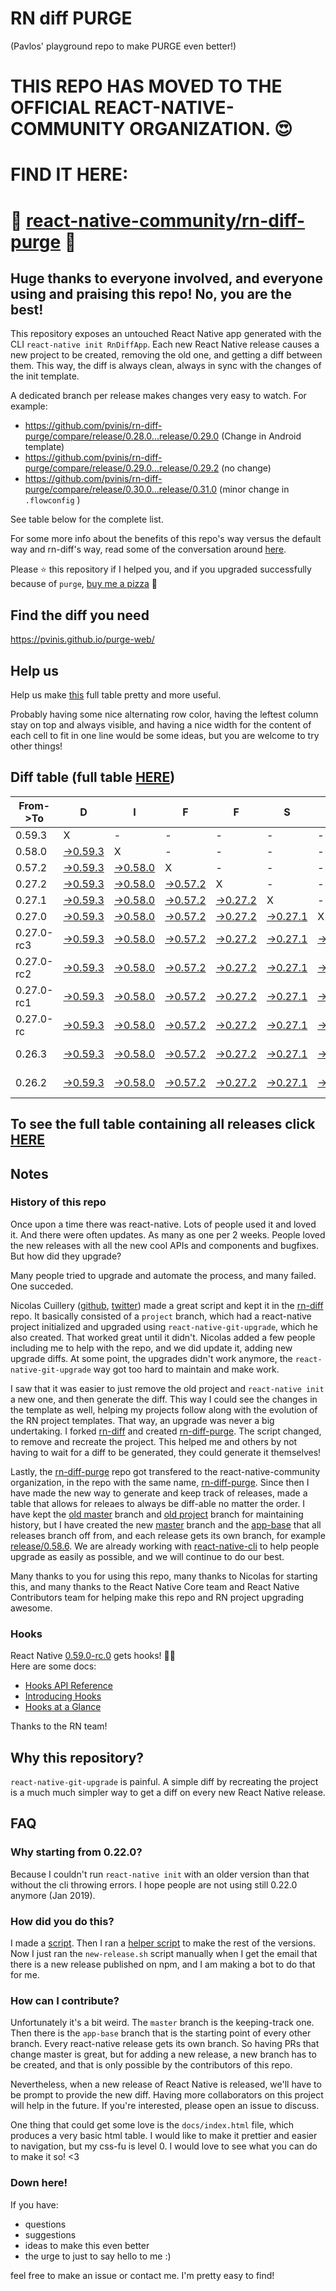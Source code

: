 # RN diff PURGE
(Pavlos' playground repo to make PURGE even better!)

# THIS REPO HAS MOVED TO THE OFFICIAL REACT-NATIVE-COMMUNITY ORGANIZATION. 😍
# FIND IT HERE:  
# 💪 [react-native-community/rn-diff-purge](https://github.com/react-native-community/rn-diff-purge) 🎉
## Huge thanks to everyone involved, and everyone using and praising this repo! No, you are the best!

This repository exposes an untouched React Native app generated with the CLI
`react-native init RnDiffApp`. Each new React Native release causes a new project to be created, removing the old one, and getting a diff between them. This way, the diff is always clean, always in sync with the changes of the init template.

A dedicated branch per release makes changes very easy
to watch. For example:

* https://github.com/pvinis/rn-diff-purge/compare/release/0.28.0...release/0.29.0
(Change in Android template)
* https://github.com/pvinis/rn-diff-purge/compare/release/0.29.0...release/0.29.2
(no change)
* https://github.com/pvinis/rn-diff-purge/compare/release/0.30.0...release/0.31.0
(minor change in `.flowconfig` )

See table below for the complete list.

For some more info about the benefits of this repo's way versus the default way and rn-diff's way, read some of the conversation around [here](https://github.com/react-native-community/discussions-and-proposals/issues/68#issuecomment-452227478).

Please :star: this repository if I helped you, and if you upgraded successfully because of `purge`, [buy me a pizza](https://www.buymeacoffee.com/DGWwHVZ4s) :pizza:

## Find the diff you need
https://pvinis.github.io/purge-web/

## Help us
Help us make [this](https://pvinis.github.io/rn-diff-purge) full table pretty and more useful.

Probably having some nice alternating row color, having the leftest column stay on top and always visible, and having a nice width for the content of each cell to fit in one line would be some ideas, but you are welcome to try other things!

## Diff table (full table [HERE](https://pvinis.github.io/rn-diff-purge))

| From->To   | D                                                                                              | I                                                                                              | F                                                                                              | F                                                                                              | S                                                                                              |                                                                                                | =                                                                                                      | =                                                                                                      |                                                                                                       | F                                                                                                | U                                                                                          | N   |
| ---------- | ---------------------------------------------------------------------------------------------- | ---------------------------------------------------------------------------------------------- | ---------------------------------------------------------------------------------------------- | ---------------------------------------------------------------------------------------------- | ---------------------------------------------------------------------------------------------- | ---------------------------------------------------------------------------------------------- | ------------------------------------------------------------------------------------------------------ | ------------------------------------------------------------------------------------------------------ | ----------------------------------------------------------------------------------------------------- | ------------------------------------------------------------------------------------------------ | ------------------------------------------------------------------------------------------ | --- |
| 0.59.3     | X                                                                                              | -                                                                                              | -                                                                                              | -                                                                                              | -                                                                                              | -                                                                                              | -                                                                                                      | -                                                                                                      | -                                                                                                     | -                                                                                                | -                                                                                          | -   |
| 0.58.0     | [->0.59.3](https://github.com/pvinis/rn-diff-purge/compare/release/0.58.0..release/0.59.3)     | X                                                                                              | -                                                                                              | -                                                                                              | -                                                                                              | -                                                                                              | -                                                                                                      | -                                                                                                      | -                                                                                                     | -                                                                                                | -                                                                                          | -   |
| 0.57.2     | [->0.59.3](https://github.com/pvinis/rn-diff-purge/compare/release/0.57.2..release/0.59.3)     | [->0.58.0](https://github.com/pvinis/rn-diff-purge/compare/release/0.57.2..release/0.58.0)     | X                                                                                              | -                                                                                              | -                                                                                              | -                                                                                              | -                                                                                                      | -                                                                                                      | -                                                                                                     | -                                                                                                | -                                                                                          | -   |
| 0.27.2     | [->0.59.3](https://github.com/pvinis/rn-diff-purge/compare/release/0.27.2..release/0.59.3)     | [->0.58.0](https://github.com/pvinis/rn-diff-purge/compare/release/0.27.2..release/0.58.0)     | [->0.57.2](https://github.com/pvinis/rn-diff-purge/compare/release/0.27.2..release/0.57.2)     | X                                                                                              | -                                                                                              | -                                                                                              | -                                                                                                      | -                                                                                                      | -                                                                                                     | -                                                                                                | -                                                                                          | -   |
| 0.27.1     | [->0.59.3](https://github.com/pvinis/rn-diff-purge/compare/release/0.27.1..release/0.59.3)     | [->0.58.0](https://github.com/pvinis/rn-diff-purge/compare/release/0.27.1..release/0.58.0)     | [->0.57.2](https://github.com/pvinis/rn-diff-purge/compare/release/0.27.1..release/0.57.2)     | [->0.27.2](https://github.com/pvinis/rn-diff-purge/compare/release/0.27.1..release/0.27.2)     | X                                                                                              | -                                                                                              | -                                                                                                      | -                                                                                                      | -                                                                                                     | -                                                                                                | -                                                                                          | -   |
| 0.27.0     | [->0.59.3](https://github.com/pvinis/rn-diff-purge/compare/release/0.27.0..release/0.59.3)     | [->0.58.0](https://github.com/pvinis/rn-diff-purge/compare/release/0.27.0..release/0.58.0)     | [->0.57.2](https://github.com/pvinis/rn-diff-purge/compare/release/0.27.0..release/0.57.2)     | [->0.27.2](https://github.com/pvinis/rn-diff-purge/compare/release/0.27.0..release/0.27.2)     | [->0.27.1](https://github.com/pvinis/rn-diff-purge/compare/release/0.27.0..release/0.27.1)     | X                                                                                              | -                                                                                                      | -                                                                                                      | -                                                                                                     | -                                                                                                | -                                                                                          | -   |
| 0.27.0-rc3 | [->0.59.3](https://github.com/pvinis/rn-diff-purge/compare/release/0.27.0-rc3..release/0.59.3) | [->0.58.0](https://github.com/pvinis/rn-diff-purge/compare/release/0.27.0-rc3..release/0.58.0) | [->0.57.2](https://github.com/pvinis/rn-diff-purge/compare/release/0.27.0-rc3..release/0.57.2) | [->0.27.2](https://github.com/pvinis/rn-diff-purge/compare/release/0.27.0-rc3..release/0.27.2) | [->0.27.1](https://github.com/pvinis/rn-diff-purge/compare/release/0.27.0-rc3..release/0.27.1) | [->0.27.0](https://github.com/pvinis/rn-diff-purge/compare/release/0.27.0-rc3..release/0.27.0) | X                                                                                                      | -                                                                                                      | -                                                                                                     | -                                                                                                | -                                                                                          | -   |
| 0.27.0-rc2 | [->0.59.3](https://github.com/pvinis/rn-diff-purge/compare/release/0.27.0-rc2..release/0.59.3) | [->0.58.0](https://github.com/pvinis/rn-diff-purge/compare/release/0.27.0-rc2..release/0.58.0) | [->0.57.2](https://github.com/pvinis/rn-diff-purge/compare/release/0.27.0-rc2..release/0.57.2) | [->0.27.2](https://github.com/pvinis/rn-diff-purge/compare/release/0.27.0-rc2..release/0.27.2) | [->0.27.1](https://github.com/pvinis/rn-diff-purge/compare/release/0.27.0-rc2..release/0.27.1) | [->0.27.0](https://github.com/pvinis/rn-diff-purge/compare/release/0.27.0-rc2..release/0.27.0) | [->0.27.0-rc3](https://github.com/pvinis/rn-diff-purge/compare/release/0.27.0-rc2..release/0.27.0-rc3) | X                                                                                                      | -                                                                                                     | -                                                                                                | -                                                                                          | -   |
| 0.27.0-rc1 | [->0.59.3](https://github.com/pvinis/rn-diff-purge/compare/release/0.27.0-rc1..release/0.59.3) | [->0.58.0](https://github.com/pvinis/rn-diff-purge/compare/release/0.27.0-rc1..release/0.58.0) | [->0.57.2](https://github.com/pvinis/rn-diff-purge/compare/release/0.27.0-rc1..release/0.57.2) | [->0.27.2](https://github.com/pvinis/rn-diff-purge/compare/release/0.27.0-rc1..release/0.27.2) | [->0.27.1](https://github.com/pvinis/rn-diff-purge/compare/release/0.27.0-rc1..release/0.27.1) | [->0.27.0](https://github.com/pvinis/rn-diff-purge/compare/release/0.27.0-rc1..release/0.27.0) | [->0.27.0-rc3](https://github.com/pvinis/rn-diff-purge/compare/release/0.27.0-rc1..release/0.27.0-rc3) | [->0.27.0-rc2](https://github.com/pvinis/rn-diff-purge/compare/release/0.27.0-rc1..release/0.27.0-rc2) | X                                                                                                     | -                                                                                                | -                                                                                          | -   |
| 0.27.0-rc  | [->0.59.3](https://github.com/pvinis/rn-diff-purge/compare/release/0.27.0-rc..release/0.59.3)  | [->0.58.0](https://github.com/pvinis/rn-diff-purge/compare/release/0.27.0-rc..release/0.58.0)  | [->0.57.2](https://github.com/pvinis/rn-diff-purge/compare/release/0.27.0-rc..release/0.57.2)  | [->0.27.2](https://github.com/pvinis/rn-diff-purge/compare/release/0.27.0-rc..release/0.27.2)  | [->0.27.1](https://github.com/pvinis/rn-diff-purge/compare/release/0.27.0-rc..release/0.27.1)  | [->0.27.0](https://github.com/pvinis/rn-diff-purge/compare/release/0.27.0-rc..release/0.27.0)  | [->0.27.0-rc3](https://github.com/pvinis/rn-diff-purge/compare/release/0.27.0-rc..release/0.27.0-rc3)  | [->0.27.0-rc2](https://github.com/pvinis/rn-diff-purge/compare/release/0.27.0-rc..release/0.27.0-rc2)  | [->0.27.0-rc1](https://github.com/pvinis/rn-diff-purge/compare/release/0.27.0-rc..release/0.27.0-rc1) | X                                                                                                | -                                                                                          | -   |
| 0.26.3     | [->0.59.3](https://github.com/pvinis/rn-diff-purge/compare/release/0.26.3..release/0.59.3)     | [->0.58.0](https://github.com/pvinis/rn-diff-purge/compare/release/0.26.3..release/0.58.0)     | [->0.57.2](https://github.com/pvinis/rn-diff-purge/compare/release/0.26.3..release/0.57.2)     | [->0.27.2](https://github.com/pvinis/rn-diff-purge/compare/release/0.26.3..release/0.27.2)     | [->0.27.1](https://github.com/pvinis/rn-diff-purge/compare/release/0.26.3..release/0.27.1)     | [->0.27.0](https://github.com/pvinis/rn-diff-purge/compare/release/0.26.3..release/0.27.0)     | [->0.27.0-rc3](https://github.com/pvinis/rn-diff-purge/compare/release/0.26.3..release/0.27.0-rc3)     | [->0.27.0-rc2](https://github.com/pvinis/rn-diff-purge/compare/release/0.26.3..release/0.27.0-rc2)     | [->0.27.0-rc1](https://github.com/pvinis/rn-diff-purge/compare/release/0.26.3..release/0.27.0-rc1)    | [->0.27.0-rc](https://github.com/pvinis/rn-diff-purge/compare/release/0.26.3..release/0.27.0-rc) | X                                                                                          | -   |
| 0.26.2     | [->0.59.3](https://github.com/pvinis/rn-diff-purge/compare/release/0.26.2..release/0.59.3)     | [->0.58.0](https://github.com/pvinis/rn-diff-purge/compare/release/0.26.2..release/0.58.0)     | [->0.57.2](https://github.com/pvinis/rn-diff-purge/compare/release/0.26.2..release/0.57.2)     | [->0.27.2](https://github.com/pvinis/rn-diff-purge/compare/release/0.26.2..release/0.27.2)     | [->0.27.1](https://github.com/pvinis/rn-diff-purge/compare/release/0.26.2..release/0.27.1)     | [->0.27.0](https://github.com/pvinis/rn-diff-purge/compare/release/0.26.2..release/0.27.0)     | [->0.27.0-rc3](https://github.com/pvinis/rn-diff-purge/compare/release/0.26.2..release/0.27.0-rc3)     | [->0.27.0-rc2](https://github.com/pvinis/rn-diff-purge/compare/release/0.26.2..release/0.27.0-rc2)     | [->0.27.0-rc1](https://github.com/pvinis/rn-diff-purge/compare/release/0.26.2..release/0.27.0-rc1)    | [->0.27.0-rc](https://github.com/pvinis/rn-diff-purge/compare/release/0.26.2..release/0.27.0-rc) | [->0.26.3](https://github.com/pvinis/rn-diff-purge/compare/release/0.26.2..release/0.26.3) | X   |

## To see the full table containing all releases click [HERE](https://pvinis.github.io/rn-diff-purge)

## Notes

### History of this repo

Once upon a time there was react-native. Lots of people used it and loved it. And there were often updates. As many as one per 2 weeks. People loved the new releases with all the new cool APIs and components and bugfixes. But how did they upgrade?

Many people tried to upgrade and automate the process, and many failed. One succeded.

Nicolas Cuillery ([github](https://github.com/ncuillery), [twitter](https://twitter.com/ncuillery)) made a great script and kept it in the [rn-diff](https://github.com/ncuillery/rn-diff) repo. It basically consisted of a `project` branch, which had a react-native project initialized and upgraded using `react-native-git-upgrade`, which he also created. That worked great until it didn't. Nicolas added a few people including me to help with the repo, and we did update it, adding new upgrade diffs. At some point, the upgrades didn't work anymore, the `react-native-git-upgrade` way got too hard to maintain and make work.

I saw that it was easier to just remove the old project and `react-native init` a new one, and then generate the diff. This way I could see the changes in the template as well, helping my projects follow along with the evolution of the RN project templates. That way, an upgrade was never a big undertaking. I forked [rn-diff](https://github.com/ncuillery/rn-diff) and created [rn-diff-purge](https://github.com/pvinis/rn-diff-purge). The script changed, to remove and recreate the project. This helped me and others by not having to wait for a diff to be generated, they could generate it themselves!

Lastly, the [rn-diff-purge](https://github.com/pvinis/rn-diff-purge) repo got transfered to the react-native-community organization, in the repo with the same name, [rn-diff-purge](https://github.com/react-native-community/rn-diff-purge). Since then I have made the new way to generate and keep track of releases, made a table that allows for releaes to always be diff-able no matter the order. I have kept the [old master](https://github.com/pvinis/rn-diff-purge/tree/old/master) branch and [old project](https://github.com/pvinis/rn-diff-purge/tree/old/project) branch for maintaining history, but I have created the new [master](https://github.com/pvinis/rn-diff-purge/tree/master) branch and the [app-base](https://github.com/pvinis/rn-diff-purge/tree/app-base) that all releases branch off from, and each release gets its own branch, for example [release/0.58.6](https://github.com/pvinis/rn-diff-purge/tree/release/0.58.6). We are already working with [react-native-cli](https://github.com/react-native-community/react-native-cli) to help people upgrade as easily as possible, and we will continue to do our best.

Many thanks to you for using this repo, many thanks to Nicolas for starting this, and many thanks to the React Native Core team and React Native Contributors team for helping make this repo and RN project upgrading awesome.

### Hooks
React Native [0.59.0-rc.0](https://github.com/pvinis/rn-diff-purge#version-changes) gets hooks! 🎉🥳  
Here are some docs:
- [Hooks API Reference](https://reactjs.org/docs/hooks-reference.html)
- [Introducing Hooks](https://reactjs.org/docs/hooks-intro.html)
- [Hooks at a Glance](https://reactjs.org/docs/hooks-overview.html)

Thanks to the RN team!

## Why this repository?
`react-native-git-upgrade` is painful. A simple diff by recreating the project is a much much simpler way to get a diff on every new React Native release.

## FAQ

### Why starting from 0.22.0?

Because I couldn't run `react-native init` with an older version than that without the cli throwing errors. I hope people are not using still 0.22.0 anymore (Jan 2019).

### How did you do this?

I made a [script](https://github.com/pvinis/rn-diff-purge/blob/master/new-release.sh). Then I ran a [helper script](https://github.com/pvinis/rn-diff-purge/blob/master/new-release.sh) to make the rest of the versions.
Now I just ran the `new-release.sh` script manually when I get the email that there is a new release published on npm, and I am making a bot to do that for me.

### How can I contribute?

Unfortunately it's a bit weird. The `master` branch is the keeping-track one. Then there is the `app-base` branch that is the starting point of every other branch. Every react-native release gets its own branch. So having PRs that change master is great, but for adding a new release, a new branch has to be created, and that is only possible by the contributors of this repo.

Nevertheless, when a new release of React Native is released, we'll have to be prompt to provide
the new diff. Having more collaborators on this project will help in the future. If you're interested, please open an issue to discuss.

One thing that could get some love is the `docs/index.html` file, which produces a very basic html table. I would like to make it prettier and easier to navigation, but my css-fu is level 0. I would love to see what you can do to make it so! <3

### Down here!

If you have: 
- questions
- suggestions
- ideas to make this even better
- the urge to just to say hello to me :)

feel free to make an issue or contact me. I'm pretty easy to find!
